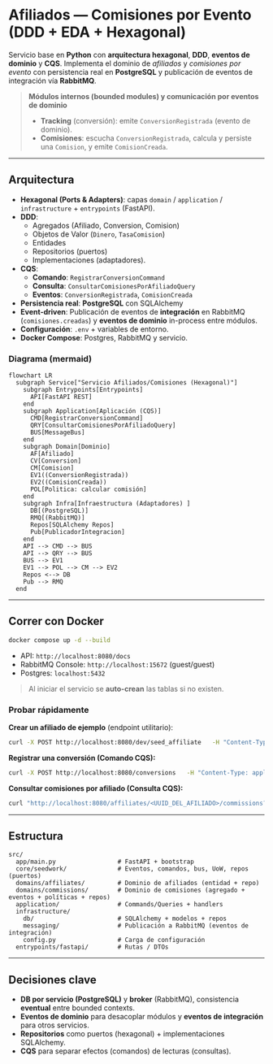 # Afiliados — Comisiones por Evento (DDD + EDA + Hexagonal)

Servicio base en **Python** con **arquitectura hexagonal**, **DDD**, **eventos de dominio** y **CQS**.
Implementa el dominio de _afiliados_ y _comisiones por evento_ con persistencia real en **PostgreSQL**
y publicación de eventos de integración vía **RabbitMQ**.

> **Módulos internos (bounded modules) y comunicación por eventos de dominio**
>
> - **Tracking** (conversión): emite `ConversionRegistrada` (evento de dominio).
> - **Comisiones**: escucha `ConversionRegistrada`, calcula y persiste una `Comision`, y emite `ComisionCreada`.
>

---

## Arquitectura

- **Hexagonal (Ports & Adapters)**: capas `domain` / `application` / `infrastructure` + `entrypoints` (FastAPI).
- **DDD**: 
  - Agregados (Afiliado, Conversion, Comision)
  - Objetos de Valor (`Dinero`, `TasaComision`)
  - Entidades
  - Repositorios (puertos)
  - Implementaciones (adaptadores).
- **CQS**:
  - **Comando**: `RegistrarConversionCommand`
  - **Consulta**: `ConsultarComisionesPorAfiliadoQuery`
  - **Eventos**: `ConversionRegistrada`, `ComisionCreada`
- **Persistencia real**: **PostgreSQL** con SQLAlchemy 
- **Event-driven**: Publicación de eventos de **integración** en RabbitMQ (`comisiones.creadas`) y
  **eventos de dominio** in-process entre módulos.
- **Configuración**: `.env` + variables de entorno.
- **Docker Compose**: Postgres, RabbitMQ y servicio.

### Diagrama (mermaid)
```mermaid
flowchart LR
  subgraph Service["Servicio Afiliados/Comisiones (Hexagonal)"]
    subgraph Entrypoints[Entrypoints]
      API[FastAPI REST]
    end
    subgraph Application[Aplicación (CQS)]
      CMD[RegistrarConversionCommand]
      QRY[ConsultarComisionesPorAfiliadoQuery]
      BUS[MessageBus]
    end
    subgraph Domain[Dominio]
      AF[Afiliado]
      CV[Conversion]
      CM[Comision]
      EV1((ConversionRegistrada))
      EV2((ComisionCreada))
      POL[Politica: calcular comisión]
    end
    subgraph Infra[Infraestructura (Adaptadores) ]
      DB[(PostgreSQL)]
      RMQ[(RabbitMQ)]
      Repos[SQLAlchemy Repos]
      Pub[PublicadorIntegracion]
    end
    API --> CMD --> BUS
    API --> QRY --> BUS
    BUS --> EV1
    EV1 --> POL --> CM --> EV2
    Repos <--> DB
    Pub --> RMQ
  end
```

---

## Correr con Docker

```bash
docker compose up -d --build
```

- API: `http://localhost:8080/docs`
- RabbitMQ Console: `http://localhost:15672` (guest/guest)
- Postgres: `localhost:5432`

> Al iniciar el servicio se **auto-crean** las tablas si no existen.

### Probar rápidamente

**Crear un afiliado de ejemplo** (endpoint utilitario):

```bash
curl -X POST http://localhost:8080/dev/seed_affiliate   -H "Content-Type: application/json"   -d '{"id":"4c131185-068f-4387-9220-6dd9a2fe95cd","nombre":"Alice","tasa_comision":12.5}'
```

**Registrar una conversión (Comando CQS):**

```bash
curl -X POST http://localhost:8080/conversions   -H "Content-Type: application/json"   -d '{"affiliate_id":"<UUID_DEL_AFILIADO>","event_type":"COMPRA","monto":199.99,"moneda":"USD"}'
```

**Consultar comisiones por afiliado (Consulta CQS):**

```bash
curl "http://localhost:8080/affiliates/<UUID_DEL_AFILIADO>/commissions?desde=&hasta="
```

---

## Estructura

```
src/
  app/main.py                 # FastAPI + bootstrap
  core/seedwork/              # Eventos, comandos, bus, UoW, repos (puertos)
  domains/affiliates/         # Dominio de afiliados (entidad + repo)
  domains/commissions/        # Dominio de comisiones (agregado + eventos + políticas + repos)
  application/                # Commands/Queries + handlers
  infrastructure/
    db/                       # SQLAlchemy + modelos + repos
    messaging/                # Publicación a RabbitMQ (eventos de integración)
    config.py                 # Carga de configuración
  entrypoints/fastapi/        # Rutas / DTOs
```

---

## Decisiones clave

- **DB por servicio (PostgreSQL)** y **broker** (RabbitMQ), consistencia **eventual** entre bounded contexts.
- **Eventos de dominio** para desacoplar módulos y **eventos de integración** para otros servicios.
- **Repositorios** como puertos (hexagonal) + implementaciones SQLAlchemy.
- **CQS** para separar efectos (comandos) de lecturas (consultas).

